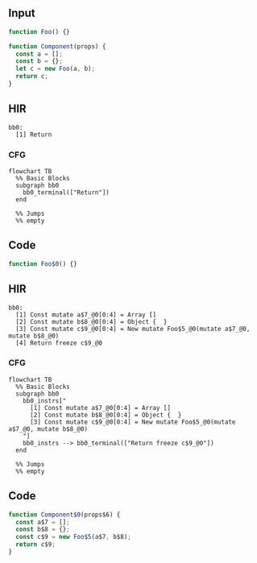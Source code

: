 
## Input

```javascript
function Foo() {}

function Component(props) {
  const a = [];
  const b = {};
  let c = new Foo(a, b);
  return c;
}

```

## HIR

```
bb0:
  [1] Return

```

### CFG

```mermaid
flowchart TB
  %% Basic Blocks
  subgraph bb0
    bb0_terminal(["Return"])
  end

  %% Jumps
  %% empty
```

## Code

```javascript
function Foo$0() {}

```
## HIR

```
bb0:
  [1] Const mutate a$7_@0[0:4] = Array []
  [2] Const mutate b$8_@0[0:4] = Object {  }
  [3] Const mutate c$9_@0[0:4] = New mutate Foo$5_@0(mutate a$7_@0, mutate b$8_@0)
  [4] Return freeze c$9_@0

```

### CFG

```mermaid
flowchart TB
  %% Basic Blocks
  subgraph bb0
    bb0_instrs["
      [1] Const mutate a$7_@0[0:4] = Array []
      [2] Const mutate b$8_@0[0:4] = Object {  }
      [3] Const mutate c$9_@0[0:4] = New mutate Foo$5_@0(mutate a$7_@0, mutate b$8_@0)
    "]
    bb0_instrs --> bb0_terminal(["Return freeze c$9_@0"])
  end

  %% Jumps
  %% empty
```

## Code

```javascript
function Component$0(props$6) {
  const a$7 = [];
  const b$8 = {};
  const c$9 = new Foo$5(a$7, b$8);
  return c$9;
}

```
      